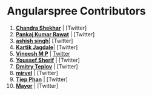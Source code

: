 Angularspree Contributors
============================================

1. **[Chandra Shekhar](https://github.com/zeus999)** | [Twitter]
2. **[Pankaj Kumar Rawat](https://github.com/pkrawat1)** | [Twitter]
3. **[ashish singh](https://github.com/ashish173)**| [Twitter]
4. **[Kartik Jagdale](https://github.com/kartikjagdale)**| [Twitter]
5. **[Vineesh M P](https://github.com/mpvineesh)** | [Twitter](https://twitter.com/mpvineesh)
6. **[Youssef Sherif](https://github.com/youssefsharief)** | [Twitter]
7. **[Dmitry Teplov](https://github.com/t-p-l-k)** | [Twitter]
8. **[mirvel](https://github.com/mirvel)** | [Twitter]
9. **[Tiep Phan](https://github.com/tieppt)** | [Twitter]
10. **[Mayor](https://github.com/tieppt)** | [Twitter]